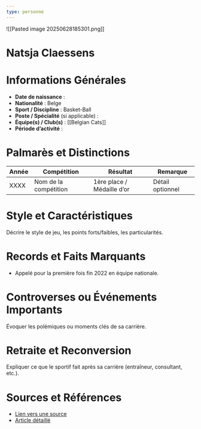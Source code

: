 ```yaml
---
type: personne
---
```

![[Pasted image 20250628185301.png]]
# Natsja Claessens

# Informations Générales
- **Date de naissance** :  
- **Nationalité** :  Belge
- **Sport / Discipline** : Basket-Ball 
- **Poste / Spécialité** (si applicable) :  
- **Équipe(s) / Club(s)** :  [[Belgian Cats]]
- **Période d’activité** :  

# Palmarès et Distinctions
| Année | Compétition           | Résultat                   | Remarque         |
| ----- | --------------------- | -------------------------- | ---------------- |
| XXXX  | Nom de la compétition | 1ère place / Médaille d’or | Détail optionnel |

# Style et Caractéristiques
Décrire le style de jeu, les points forts/faibles, les particularités.

# Records et Faits Marquants
- Appelé pour la première fois fin 2022 en équipe nationale.

# Controverses ou Événements Importants
Évoquer les polémiques ou moments clés de sa carrière.

# Retraite et Reconversion
Expliquer ce que le sportif fait après sa carrière (entraîneur, consultant, etc.).

# Sources et Références
- [Lien vers une source](#)
- [Article détaillé](#)
